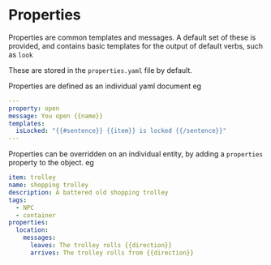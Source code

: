 # Properties

Properties are common templates and messages.
A default set of these is provided, and contains basic templates for the output of default verbs, such as `look`

These are stored in the `properties.yaml` file by default.

Properties are defined as an individual yaml document eg

```yaml
---
property: open
message: You open {{name}}
templates:
  isLocked: "{{#sentence}} {{item}} is locked {{/sentence}}"
---
```

Properties can be overridden on an individual entity, by adding a `properties` property to the object.  eg

```yaml
item: trolley
name: shopping trolley
description: A battered old shopping trolley
tags:
  - NPC
  - container
properties:
  location:
    messages:
      leaves: The trolley rolls {{direction}}
      arrives: The trolley rolls from {{direction}}
```